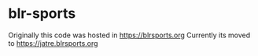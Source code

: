 # blr-sports
Originally this code was hosted in https://blrsports.org
Currently its moved to  https://jatre.blrsports.org

